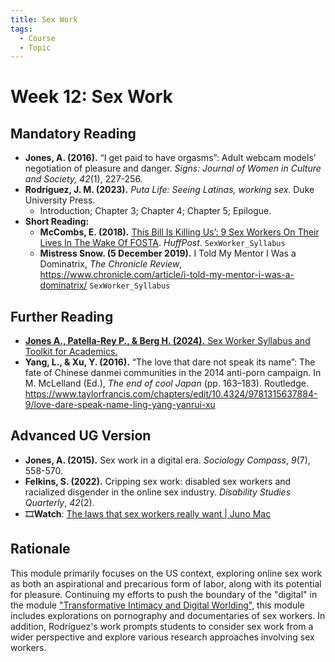 ```yaml
---
title: Sex Work
tags:
  - Course
  - Topic
---
```


# Week 12: Sex Work

## Mandatory Reading

- **Jones, A. (2016).** “I get paid to have orgasms”: Adult webcam models’ negotiation of pleasure and danger. *Signs: Journal of Women in Culture and Society, 42*(1), 227-256.
- **Rodríguez, J. M. (2023).** *Puta Life: Seeing Latinas, working sex*. Duke University Press.
    - Introduction; Chapter 3; Chapter 4; Chapter 5; Epilogue.
- **Short Reading:**
    - **McCombs, E. (2018).** [This Bill Is Killing Us’: 9 Sex Workers On Their Lives In The Wake Of FOSTA](https://www.huffpost.com/entry/sex-workers-sesta-fosta_n_5ad0d7d0e4b0edca2cb964d9). *HuffPost*. `SexWorker_Syllabus`
    - **Mistress Snow. (5 December 2019).** I Told My Mentor I Was a Dominatrix, *The Chronicle Review*, <https://www.chronicle.com/article/i-told-my-mentor-i-was-a-dominatrix/> `SexWorker_Syllabus`

## Further Reading

- [**Jones A., Patella-Rey P., & Berg H. (2024).** Sex Worker Syllabus and Toolkit for Academics.](https://docs.google.com/document/d/1ziubffIk5wqueSDB6p0OfsajfyyscYsNyWSzT0bXuDc/edit?usp=drivesdk&usp=embed_facebook)
- **Yang, L., & Xu, Y. (2016).** “The love that dare not speak its name”: The fate of Chinese danmei communities in the 2014 anti-porn campaign. In M. McLelland (Ed.), *The end of cool Japan* (pp. 163–183). Routledge. <https://www.taylorfrancis.com/chapters/edit/10.4324/9781315637884-9/love-dare-speak-name-ling-yang-yanrui-xu>

## Advanced UG Version

- **Jones, A. (2015).** Sex work in a digital era. *Sociology Compass*, *9*(7), 558-570.
- **Felkins, S. (2022).** Cripping sex work: disabled sex workers and racialized disgender in the online sex industry. *Disability Studies Quarterly*, *42*(2).
- 🎞️**Watch**: [The laws that sex workers really want | Juno Mac](https://www.youtube.com/watch?v=vc-n852sv3E)

## Rationale

This module primarily focuses on the US context, exploring online sex work as both an aspirational and precarious form of labor, along with its potential for pleasure. Continuing my efforts to push the boundary of the "digital" in the module ["Transformative Intimacy and Digital Worlding"](../framework/week7.md), this module includes explorations on pornography and documentaries of sex workers. In addition, Rodríguez's work prompts students to consider sex work from a wider perspective and explore various research approaches involving sex workers.
